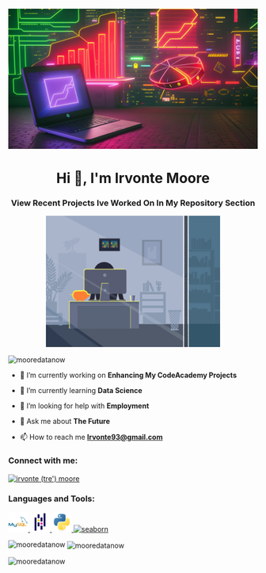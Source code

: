 ![MasterHead](https://github.com/MooreDataNow/Images/blob/main/Photoleap_17_09_2023_13_43_52_RBhlU.jpg)
<h1 align="center">Hi 👋, I'm Irvonte Moore</h1>
<h3 align="center">View Recent Projects Ive Worked On In My Repository Section</h3>
<div align="center">
  <img src="https://github.com/MooreDataNow/Images/blob/main/coding%20gif.gif" alt="Coding" autoplay width="70%">
</div>
  
<p align="left"> <img src="https://komarev.com/ghpvc/?username=mooredatanow&label=Profile%20views&color=0e75b6&style=flat" alt="mooredatanow" /> </p>

- 🔭 I’m currently working on **Enhancing My CodeAcademy Projects**

- 🌱 I’m currently learning **Data Science**

- 🤝 I’m looking for help with **Employment**
  

- 💬 Ask me about **The Future**

- 📫 How to reach me **Irvonte93@gmail.com**

<h3 align="left">Connect with me:</h3>
<p align="left">
<a href="https://linkedin.com/in/irvonte (tre') moore" target="blank"><img align="center" src="https://raw.githubusercontent.com/rahuldkjain/github-profile-readme-generator/master/src/images/icons/Social/linked-in-alt.svg" alt="irvonte (tre') moore" height="30" width="40" /></a>
</p>

<h3 align="left">Languages and Tools:</h3>
<p align="left"> <a href="https://www.mysql.com/" target="_blank" rel="noreferrer"> <img src="https://raw.githubusercontent.com/devicons/devicon/master/icons/mysql/mysql-original-wordmark.svg" alt="mysql" width="40" height="40"/> </a> <a href="https://pandas.pydata.org/" target="_blank" rel="noreferrer"> <img src="https://raw.githubusercontent.com/devicons/devicon/2ae2a900d2f041da66e950e4d48052658d850630/icons/pandas/pandas-original.svg" alt="pandas" width="40" height="40"/> </a> <a href="https://www.python.org" target="_blank" rel="noreferrer"> <img src="https://raw.githubusercontent.com/devicons/devicon/master/icons/python/python-original.svg" alt="python" width="40" height="40"/> </a> <a href="https://seaborn.pydata.org/" target="_blank" rel="noreferrer"> <img src="https://seaborn.pydata.org/_images/logo-mark-lightbg.svg" alt="seaborn" width="40" height="40"/> </a> </p>

<p><img align="left" src="https://github-readme-stats.vercel.app/api/top-langs?username=mooredatanow&show_icons=true&locale=en&layout=compact" alt="mooredatanow" /></p>

<p>&nbsp;<img align="center" src="https://github-readme-stats.vercel.app/api?username=mooredatanow&show_icons=true&locale=en" alt="mooredatanow" /></p>

<p><img align="center" src="https://github-readme-streak-stats.herokuapp.com/?user=mooredatanow&" alt="mooredatanow" /></p>
